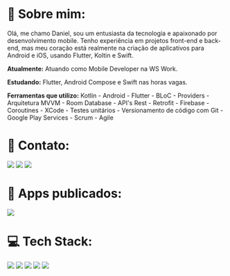 # 💫 Sobre mim:

Olá, me chamo Daniel, sou um entusiasta da tecnologia e apaixonado por desenvolvimento mobile. Tenho experiência em projetos front-end e back-end, mas meu coração está realmente na criação de aplicativos para Android e iOS, usando Flutter, Koltin e Swift.

**Atualmente:** Atuando como Mobile Developer na WS Work.

**Estudando:** Flutter, Android Compose e Swift nas horas vagas.

**Ferramentas que utilizo:** Kotlin - Android - Flutter - BLoC - Providers - Arquitetura MVVM - Room Database - API's Rest - Retrofit - Firebase - Coroutines - XCode - Testes unitários - Versionamento de código com Git - Google Play Services - Scrum - Agile

# 📧 Contato:

<a href="mailto:danielhungria14@gmail.com"><img src="https://img.shields.io/badge/Gmail-D14836?style=for-the-badge&logo=gmail&logoColor=white"/><a/>
<a href="https://www.linkedin.com/in/danielhungria1/"><img src="https://img.shields.io/badge/LinkedIn-0077B5?style=for-the-badge&logo=linkedin&logoColor=white"/><a/>
<a href="https://wa.me/+5571992755921"><img src="https://img.shields.io/badge/WhatsApp-25D366?style=for-the-badge&logo=whatsapp&logoColor=white"/><a/>

# 📱 Apps publicados:
<a href="https://play.google.com/store/apps/developer?id=DHungriaDeveloper"><img src="https://img.shields.io/badge/Google_Play-414141?style=for-the-badge&logo=google-play&logoColor=white"/><a/>

# 💻 Tech Stack:

<img src="https://img.shields.io/badge/Android-3DDC84?style=for-the-badge&logo=android&logoColor=white"/> <img src="https://img.shields.io/badge/Kotlin-0095D5?&style=for-the-badge&logo=kotlin&logoColor=white"/> <img src="https://img.shields.io/badge/Flutter-02569B?style=for-the-badge&logo=flutter&logoColor=white"/> <img src="https://img.shields.io/badge/Swift-FA7343?style=for-the-badge&logo=swift&logoColor=white"/>
<img src="https://img.shields.io/badge/GitHub-100000?style=for-the-badge&logo=github&logoColor=white"/>

<!-- # 📊 GitHub Stats:
![](https://github-readme-stats.vercel.app/api?username=danielhungria&theme=default&hide_border=false&include_all_commits=true&count_private=true)<br/>
![](https://github-readme-stats.vercel.app/api/top-langs/?username=danielhungria&theme=default&hide_border=false&include_all_commits=true&count_private=true&layout=compact)
--- -->
<!-- [![](https://visitcount.itsvg.in/api?id=danielhungria&icon=0&color=0)](https://visitcount.itsvg.in) -->
<!-- [![](https://visitcount.itsvg.in/api?id=danielhungria&label=Profile%20Views&icon=3&pretty=false)](https://visitcount.itsvg.in)
 -->

